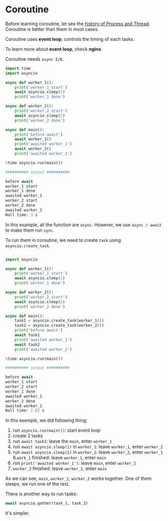 # Coroutine

Before learning coroutine, let see the [history of Process and Thread](https://www.liaoxuefeng.com/wiki/1016959663602400/1017631469467456). Coroutine is better than them in most cases.

Coroutine uses **event loop**, controls the timing of each tasks.

To learn more about **event loop**, check **nginx**.

Coroutine needs `async I/O`.

```python
import time
import asyncio

async def worker_1():
    print('worker_1 start')
    await asyncio.sleep(1)
    print('worker_1 done')

async def worker_2():
    print('worker_2 start')
    await asyncio.sleep(2)
    print('worker_2 done')

async def main():
    print('before await')
    await worker_1()
    print('awaited worker_1')
    await worker_2()
    print('awaited worker_2')

%time asyncio.run(main())

########## output ##########

before await
worker_1 start
worker_1 done
awaited worker_1
worker_2 start
worker_2 done
awaited worker_2
Wall time: 3 s
```

In this example, all the function are `async`. However, we use `async / await` to make them run `sync`.

To run them in coroutine, we need to create `task` using `asyncio.create_task`.

```python

import asyncio

async def worker_1():
    print('worker_1 start')
    await asyncio.sleep(1)
    print('worker_1 done')

async def worker_2():
    print('worker_2 start')
    await asyncio.sleep(2)
    print('worker_2 done')

async def main():
    task1 = asyncio.create_task(worker_1())
    task2 = asyncio.create_task(worker_2())
    print('before await')
    await task1
    print('awaited worker_1')
    await task2
    print('awaited worker_2')

%time asyncio.run(main())

########## output ##########

before await
worker_1 start
worker_2 start
worker_1 done
awaited worker_1
worker_2 done
awaited worker_2
Wall time: 2.01 s
```

In this exemple, we did following thing:

1. run `asyncio.run(main())`: start event loop
2. create 2 tasks
3. run `await task1`: leave the `main`, enter `worker_1`
4. run `await asyncio.sleep(1)` in `worker_1`: leave `worker_1`, enter `worker_2`
5. run `await asyncio.sleep(2)` in `worker_2`: leave `worker_2`, enter `worker_1`
6.`work_1` finished: leave `worker_1`, enter `main`
7. run `print('awaited worker_1')`: leave `main`, enter `worker_2`
8. `worker_2` finished: leave `worker_2`, enter `main`

As we can see, `main`, `worker_1`, `worker_2` works together. One of them sleeps, we run one of the rest.

There is another way to run tasks:

```python
await asyncio.gather(task_1, task_2)
```

It's simpler.